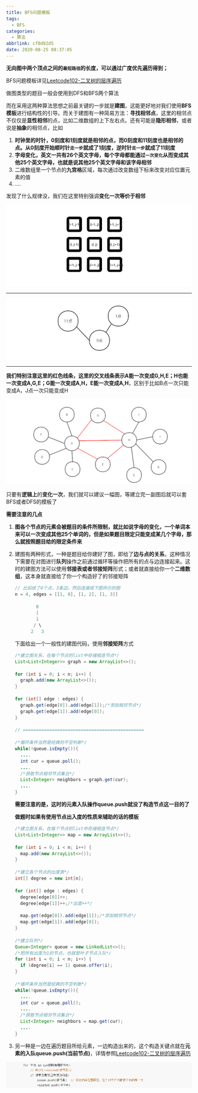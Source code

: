 ```yaml
---
title: BFS问题模板
tags:
  - BFS
categories:
  - 算法
abbrlink: cf0d82d5
date: 2020-08-25 08:37:05
---
```


**无向图中两个顶点之间的`最短路径`的长度，可以通过广度优先遍历得到；**

BFS问题模板详见[Leetcode102-二叉树的层序遍历](./Leetcode102-二叉树的层序遍历.md)

<!-- more -->

做图类型的题目一般会使用到DFS和BFS两个算法

而在采用这两种算法思想之前最关键的一步就是**建图**，这能更好地对我们使用**BFS模板**进行结构性的引导。而关于建图有一种简易方法：**寻找相邻点**，这里的相邻点不仅仅是**显性相邻**的点，比如二维数组的上下左右点。还有可能是**隐形相邻**，或者说是**抽象**的相邻点，比如

1. **时钟里的时针，0刻度和1刻度就是相邻的点，而0刻度和11刻度也是相邻的点。从0刻度开始顺时针`走一步`就成了1刻度，逆时针`走一步`就成了11刻度**
2. **字母变化，英文一共有26个英文字母，每个字母都能通过`一次变化`从而变成其他25个英文字母，也就是说其他25个英文字母和该字母相邻**
3. 二维数组里一个节点的**九宫格**区域，每次通过改变数组下标来改变对应位置元素的值
4. ....

发现了什么规律没，我们在这里特别强调**变化一次等价于相邻**

![1598496999368](./BFS问题模板/1598496999368.png)

***

![1598441372359](./BFS问题模板/1598441372359.png)

***

**我们特别注意这里的红色线条，这里的交叉线条表示A能一次变成G,H,E；H也能一次变成A,G,E；G能一次变成A,H，E能一次变成A,H**，区别于比如B点一次只能变成A，J点一次只能变成H

![1598441702999](./BFS问题模板/1598441702999.png)

只要有**逻辑上**的**变化一次**，我们就可以建议一幅图，等建立完一副图后就可以套BFS或者DFS的模板了

**需要注意的几点**

1. **图各个节点的元素会被题目的条件所限制，就比如说字母的变化，一个单词本来可以一次变成其他25个单词的，但是如果题目限定只能变成某几个字母，那么就按照题目给的限定条件来**

2. 建图有两种形式，一种是题目给你建好了图，即给了**边与点的关系**，这种情况下需要在对图进行**队列**操作之前通过循环等操作把所有的点与边连接起来。这时的建图方法可以使用**邻接表或者邻接矩阵**形式；或者就直接给你一个**二维数组**，这本身就直接给了你一个构造好了的邻接矩阵

   ```java
   // 比如给了4个点，3条边，然后连接成下图所示的图
   n = 4, edges = [[1, 0], [1, 2], [1, 3]]
   
           0
           |
           1
          / \
         2   3
   ```

   下面给出一个一般性的建图代码，使用**邻接矩阵**方式

   ```java
   /*建立图关系，在每个节点的list中存储相连节点*/
   List<List<Integer>> graph = new ArrayList<>();
   
   for (int i = 0; i < n; i++) {
     graph.add(new ArrayList<>());
   }
   
   for (int[] edge : edges) {
     graph.get(edge[0]).add(edge[1]);/*添加相邻节点*/
     graph.get(edge[1]).add(edge[0]);
   }
   
   // ==============================================
   
   /*循环条件当然是经典的不空判断*/
   while(!queue.isEmpty()){
     ....
     int cur = queue.poll();
     ....
     /*获取节点相邻节点集合*/
     List<Integer> neighbors = graph.get(cur);
     ....
   }
   ```

   **需要注意的是，这时的元素入队操作queue.push就没了构造节点这一目的了**

   **做题时如果有使用节点出入度的性质来辅助的话的模板**

   ```java
   /*建立图关系，在每个节点的list中存储相连节点*/
   List<List<Integer>> map = new ArrayList<>();
   
   for (int i = 0; i < n; i++) {
     map.add(new ArrayList<>());
   }
   
   /*建立各个节点的出度表*/
   int[] degree = new int[n];
   
   for (int[] edge : edges) {
     degree[edge[0]]++;
     degree[edge[1]]++;/*出度++*/
   
     map.get(edge[0]).add(edge[1]);/*添加相邻节点*/
     map.get(edge[1]).add(edge[0]);
   }
   
   /*建立队列*/
   Queue<Integer> queue = new LinkedList<>();
   /*把所有出度为1的节点，也就是叶子节点入队*/
   for (int i = 0; i < n; i++) {
     if (degree[i] == 1) queue.offer(i);
   }
   
   /*循环条件当然是经典的不空判断*/
   while(!queue.isEmpty()){
     ....
     int cur = queue.poll();
     ....
     /*获取节点相邻节点集合*/
     List<Integer> neighbors = map.get(cur);
     ....
   }
   ```

3. 另一种是一边在遍历题目所给元素，一边构造出来的，这个构造关键点就在**元素的入队queue.push(当前节点)**，详情参照[Leetcode102-二叉树的层序遍历](./Leetcode102-二叉树的层序遍历.md)

![1598442758641](./BFS问题模板/1598442758641.png)

